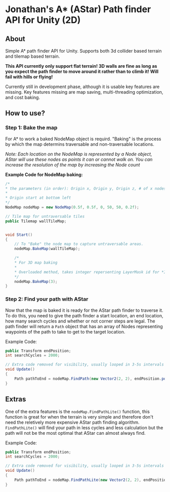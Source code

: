 # Jonathan's A* (AStar) Path finder API for Unity (2D)

## About
Simple A* path finder API for Unity. Supports both 3d collider based terrain and tilemap based terrain. 

**This API currently only support flat terrain! 3D walls are fine as long as you expect the path finder to move around it rather than to climb it! Will fail with hills or flying!**

Currently still in development phase, although it is usable key features are missing. Key features missing are map saving, multi-threading optimization, and cost baking.

## How to use?

### Step 1: Bake the map

For A* to work a baked NodeMap object is requird. "Baking" is the process by which the map determins traversable and non-traversable locations.

*Note: Each location on the NodeMap is represented by a Node object, AStar will use these nodes as points it can or cannot walk on. You can increase the resolution of the map by increasing the Node count*

**Example Code for NodeMap baking:**
```C#
/*
* the parameters (in order): Origin x, Origin y, Origin z, # of x nodes, # of y nodes, radius of each nodes
* 
* Origin start at bottom left
*/
NodeMap nodeMap = new NodeMap(0.5f, 0.5f, 0, 50, 50, 0.2f);

// Tile map for untraversable tiles
public Tilemap wallTileMap;


void Start()
{
    // To "Bake" the node map to capture untraversable areas.
    nodeMap.BakeMap(wallTileMap);

    /* 
    * For 3D map baking
    * 
    * Overloaded method, takes integer repersenting LayerMask id for *IGNORED* physics layer
    */
    nodeMap.BakeMap(3);
}
```

### Step 2: Find your path with AStar

Now that the map is baked it is ready for the AStar path finder to traverse it. To do this, you need to give the path finder a start location, an end location, how many search cycles and whether or not corner steps are legal.
The path finder will return a ```Path``` object that has an array of Nodes representing waypoints of the path to take to get to the target location.

Example Code:
```C#
public Transform endPosition;
int searchCycles = 2000;

// Extra code removed for visibility, usually looped in 3-5s intervals for moving targets
void Update()
{
    Path pathToEnd = nodeMap.FindPath(new Vector2(2, 2), endPosition.position, searchCycles, true);
}
```


## Extras

One of the extra features is the ```nodeMap.FindPathLite()``` function, this function is great for when the terrain is very simple and therefore don't need the reletively more expensive AStar path finding algorithm. ```FindPathLite()``` will find your path in less cycles and less calculation but the path will not be the most optimal that AStar can almost always find.

Example Code:
```C#
public Transform endPosition;
int searchCycles = 2000;

// Extra code removed for visibility, usually looped in 3-5s intervals for moving targets
void Update()
{
    Path pathToEnd = nodeMap.FindPathLite(new Vector2(2, 2), endPosition.position, searchCycles, true);
}
```